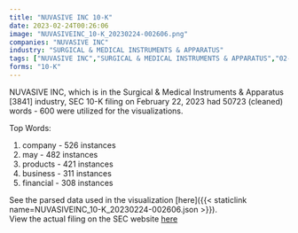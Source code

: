 ```yaml
---
title: "NUVASIVE INC 10-K"
date: 2023-02-24T00:26:06
image: "NUVASIVEINC_10-K_20230224-002606.png"
companies: "NUVASIVE INC"
industry: "SURGICAL & MEDICAL INSTRUMENTS & APPARATUS"
tags: ["NUVASIVE INC","SURGICAL & MEDICAL INSTRUMENTS & APPARATUS","02-22-2023","10-K"]
forms: "10-K"
---
```

NUVASIVE INC, which is in the Surgical & Medical Instruments & Apparatus [3841] industry, SEC 10-K filing on February 22, 2023 had 50723 (cleaned) words - 600 were utilized for the visualizations.

Top Words:
1. company - 526 instances
2. may - 482 instances
3. products - 421 instances
4. business - 311 instances
5. financial - 308 instances


See the parsed data used in the visualization [here]({{< staticlink name=NUVASIVEINC_10-K_20230224-002606.json >}}).  
View the actual filing on the SEC website [here](https://www.sec.gov/Archives/edgar/data/1142596/0001142596-23-000013.txt)